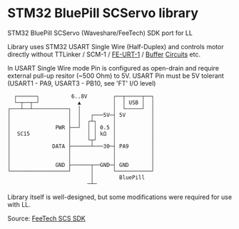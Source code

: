 # STM32 BluePill SCServo library
STM32 BluePill SCServo (Waveshare/FeeTech) SDK port for LL

Library uses STM32 USART Single Wire (Half-Duplex) and controls motor directly without TTLinker / SCM-1 / [FE-URT-1](https://feetechrc.com/FE-URT1-C001.html) / [Buffer](https://www.waveshare.com/w/upload/d/d3/Bus_servo_control_circuit.pdf) [Circuits](http://grobotronics.com/images/companies/1/datasheets/SCS15&SCS115%20Manual.pdf) etc. 

In USART Single Wire mode Pin is configured as open-drain and require external pull-up resitor (~500 Ohm) to 5V. USART Pin must be 5V tolerant (USART1 - PA9, USART3 - PB10, see 'FT' I/O level)

```
  ┌──────┐          6..8V        ┌──┬─────┬──┐
  └─┬──┬─┘            ▲          │  │ USB │  │
┌───┴──┴───────────┐  │          │  └─────┘  │
│                  │  │   ┌───5V─┤ 5V        │
│                  │  │  ┌┴┐     │           │
│              PWR ├──┘  │ │ 0.5 │           │
│  SC15            │     │ │ kΩ  │           │
│                  │     └┬┘     │           │
│             DATA ├──────┴───30─┤ PA9       │
│                  │             │           │
│                  │             │           │
│              GND ├──────┬──GND─┤ GND       │
└──────────────────┘      │      └───────────┘
                          │        BluePill
                         ─┴─
```
 
 Library itself is well-designed, but some modifications were required for use with LL.

Source: [FeeTech SCS SDK](https://gitee.com/ftservo/SCServoSDK)
